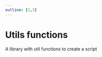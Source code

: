 ```yaml
---
outline: [2,3]
---
```

# Utils functions

A library with util functions to create a script

<!--@include: ./autodoc/autodoc_client_functions.md-->